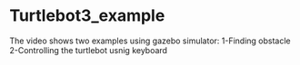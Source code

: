 # Turtlebot3_example

The video shows two examples using gazebo simulator: 
1-Finding obstacle
2-Controlling the turtlebot usnig keyboard